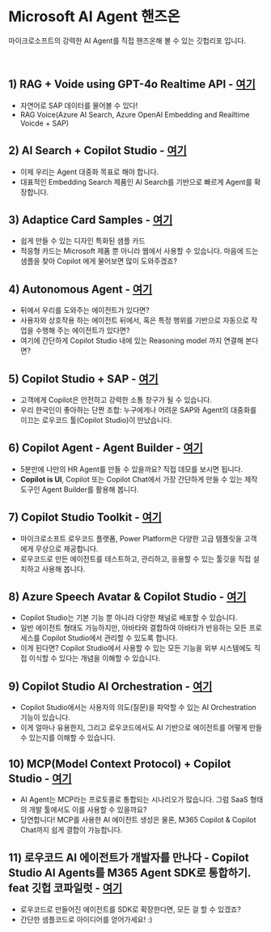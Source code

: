 # Microsoft AI Agent 핸즈온
마이크로소프트의 강력한 AI Agent를 직접 핸즈온해 볼 수 있는 깃헙리포 입니다.

<br/>

## 1) RAG + Voide using GPT-4o Realtime API - [여기](https://github.com/ChangJu-Ahn/Microsoft-AI-Agent/tree/main/RAG%20%2B%20Voide%20using%20GPT-4o%20Realtime%20API)
   - 자연어로 SAP 데이터를 물어볼 수 있다!
   - RAG Voice(Azure AI Search, Azure OpenAI Embedding and Reailtime Voicde + SAP)

## 2) AI Search + Copilot Studio - [여기](https://github.com/ChangJu-Ahn/Microsoft-AI-Agent/tree/main/AISearch%2BCopilotStudio)
   - 이제 우리는 Agent 대중화 목표로 해야 합니다.
   - 대표적인 Embedding Search 제품인 AI Search를 기반으로 빠르게 Agent를 확장합니다.

## 3) Adaptice Card Samples - [여기](https://github.com/ChangJu-Ahn/Microsoft-AI-Agent/tree/main/AdaptiveCardSamples)
   - 쉽게 만들 수 있는 디자인 특화된 샘플 카드
   - 적응형 카드는 Microsoft 제품 뿐 아니라 웹에서 사용할 수 있습니다. 마음에 드는 샘플을 찾아 Copilot 에게 물어보면 많이 도와주겠죠?

## 4) Autonomous Agent - [여기](https://github.com/ChangJu-Ahn/Microsoft-AI-Agent/tree/main/Autonomous%20Agent)
   - 뒤에서 우리를 도와주는 에이전트가 있다면?
   - 사용자와 상호작용 하는 에이전트 뒤에서, 혹은 특정 행위를 기반으로 자동으로 작업을 수행해 주는 에이전트가 있다면?
   - 여기에 간단하게 Copilot Studio 내에 있는 Reasoning model 까지 연결해 본다면?
     
## 5) Copilot Studio + SAP - [여기](https://github.com/ChangJu-Ahn/Microsoft-AI-Agent/tree/main/CopilotStudio%2BSAP)
   - 고객에게 Copilot은 안전하고 강력한 소통 창구가 될 수 있습니다.
   - 우리 한국인이 좋아하는 단짠 조합: 누구에게나 어려운 SAP와 Agent의 대중화를 이끄는 로우코드 툴(Copilot Studio)이 만났습니다.
     
## 6) Copilot Agent - Agent Builder - [여기](https://github.com/ChangJu-Ahn/Microsoft-AI-Agent/tree/main/Copilot%20Agent%20-%20Agent%20Builder)
   - 5분만에 나만의 HR Agent를 만들 수 있을까요? 직접 데모를 보시면 됩니다.
   - **Copilot is UI**, Copilot 또는 Copilot Chat에서 가장 간단하게 만들 수 있는 제작 도구인 Agent Builder를 활용해 봅니다.
     
## 7) Copilot Studio Toolkit - [여기](https://github.com/ChangJu-Ahn/Microsoft-AI-Agent/tree/main/Copilot%20Studio%20Toolkit)
   - 마이크로소프트 로우코드 플랫폼, Power Platform은 다양한 고급 템플릿을 고객에게 무상으로 제공합니다.
   - 로우코드로 만든 에이전트를 테스트하고, 관리하고, 응용할 수 있는 툴깃을 직접 설치하고 사용해 봅니다.

## 8) Azure Speech Avatar & Copilot Studio - [여기](https://github.com/ChangJu-Ahn/Microsoft-AI-Agent/tree/main/Azure%20Speech%20Avatar%20%26%20Copilot%20Studio)
   - Copilot Studio는 기본 기능 뿐 아니라 다양한 채널로 배포할 수 있습니다. 
   - 일반 에이전트 형태도 가능하지만, 아바타와 결합하여 아바타가 반응하는 모든 프로세스를 Copilot Studio에서 관리할 수 있도록 합니다.
   - 이게 된다면? Copilot Studio에서 사용할 수 있는 모든 기능을 외부 시스템에도 직접 이식할 수 있다는 개념을 이해할 수 있습니다.

## 9) Copilot Studio AI Orchestration - [여기](https://github.com/ChangJu-Ahn/Microsoft-AI-Agent/tree/main/Copilot%20Studio%20AI%20Orchestration)
   - Copilot Studio에서는 사용자의 의도(질문)을 파악할 수 있는 AI Orchestration 기능이 있습니다.
   - 이게 얼마나 유용한지, 그리고 로우코드에서도 AI 기반으로 에이전트를 어떻게 만들 수 있는지를 이해할 수 있습니다. 

## 10) MCP(Model Context Protocol) + Copilot Studio - [여기](https://github.com/ChangJu-Ahn/Microsoft-AI-Agent/tree/main/MCP%20+%20CopilotStudio)
   - AI Agent는 MCP라는 프로토콜로 통합되는 시나리오가 많습니다. 그럼 SaaS 형태의 개발 툴에서도 이를 사용할 수 있을까요?
   - 당연합니다! MCP를 사용한 AI 에이전트 생성은 물론, M365 Copilot & Copilot Chat까지 쉽게 결합이 가능합니다.

## 11) 로우코드 AI 에이전트가 개발자를 만나다 - Copilot Studio AI Agents를 M365 Agent SDK로 통합하기. feat 깃헙 코파일럿 - [여기](https://github.com/ChangJu-Ahn/Microsoft-AI-Agent/tree/main/Copilot%20Studio%20through%20M365%20Agents%20SDK)
   - 로우코드로 만들어진 에이전트를 SDK로 확장한다면, 모든 걸 할 수 있겠죠? 
   - 간단한 샘플코드로 아이디어를 얻어가세요! :)
